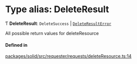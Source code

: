 # Type alias: DeleteResult

Ƭ **DeleteResult**: `DeleteSuccess` \| [`DeleteResultError`](DeleteResultError.md)

All possible return values for deleteResource

#### Defined in

[packages/solid/src/requester/requests/deleteResource.ts:14](https://github.com/o-development/ldo/blob/e8bb8b1/packages/solid/src/requester/requests/deleteResource.ts#L14)
